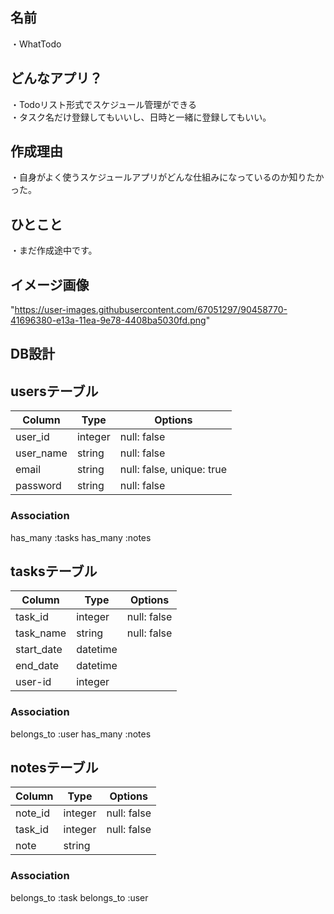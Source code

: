 ## 名前
・WhatTodo

## どんなアプリ？
・Todoリスト形式でスケジュール管理ができる<br>
・タスク名だけ登録してもいいし、日時と一緒に登録してもいい。

## 作成理由
・自身がよく使うスケジュールアプリがどんな仕組みになっているのか知りたかった。

## ひとこと
・まだ作成途中です。

## イメージ画像
"https://user-images.githubusercontent.com/67051297/90458770-41696380-e13a-11ea-9e78-4408ba5030fd.png"

## DB設計
## usersテーブル
|Column   |Type   |Options    |
|---------|-------|-----------|
|user_id  |integer|null: false|
|user_name|string |null: false|
|email    |string |null: false, unique: true|
|password |string |null: false|
### Association
has_many :tasks
has_many :notes

## tasksテーブル
|Column    |Type    |Options    |
|----------|--------|-----------|
|task_id   |integer |null: false|
|task_name |string  |null: false|
|start_date|datetime|           |
|end_date  |datetime|           |
|user-id   |integer |           |
### Association
belongs_to :user
has_many :notes

## notesテーブル
|Column |Type   |Options    |
|-------|-------|-----------|
|note_id|integer|null: false|
|task_id|integer|null: false|
|note   |string |           |
### Association
belongs_to :task
belongs_to :user
